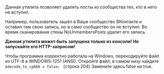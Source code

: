 Данная утилита позволяет удалять посты из сообщества тех, кто в него не вступил.

Например, пользователь зашёл в Ваше сообщество ВКонтакте и оставил там свою запись, но в само сообщество он не вступил.
Во время сканирования стены NoUnmembersPosts удалит его запись.

<b>Данная утилита может быть запущена только из консоли! Не запускайте его HTTP-запросом!</b>

Чтобы программа корректно работала на Windows, перекодируйте файл из UTF-8 в WINDOWS-1251 (ANSI). Откройте файл, в самом низу найдите
<code>
    $decode_to_cp866 = false;
</code>
(строка 204)
Замените здесь false на true.
